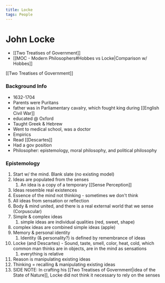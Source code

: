 ```yaml
---
title: Locke
tags: People
---
```

# John Locke
- [[Two Treatises of Government]]
- [[MOC - Modern Philosophers#Hobbes vs Locke|Comparison w/ Hobbes]]

[[Two Treatises of Government]]

### Background Info
- 1632-1704
- Parents were Puritans
- father was in Parliamentary cavalry, which fought king during [[English Civil War]]
- educated @ Oxford
- Taught Greek & Hebrew
- Went to medical school, was a doctor
- Empirics
- Read [[Descartes]]
- Had a gov position
- Philosopher: epistemology, moral philosophy, and political philosophy


### Epistemology
1. Start w/ the mind. Blank slate (no existing model)
2. Ideas are populated from the senses
	1. An idea is a copy of a temporary [[Sense Perception]]
3. Ideas resemble real existences
4. Essence of the mind not thinking - sometimes we don't think
5. All ideas from sensation or reflection
6. Body & mind united, and there is a real external world that we sense (Corpuscular)
7. Simple & complex ideas
	1. simple ideas are individual qualities (red, sweet, shape)
8. complex ideas are combined simple ideas (apple)
9. Memory & personal identity
	1. Identity (& personality?) is defined by remembrance of ideas
10. Locke (and Descartes) - Sound, taste, smell, color, heat, cold, which common man thinks are in objects, are in the mind as sensations
	1. everything is relative
11. Reason is manipulating existing ideas
12. Thinking = recalling & manipulating existing ideas
13. SIDE NOTE: In crafting his [[Two Treatises of Government\|idea of the State of Nature]], Locke did not think it necessary to rely on the senses